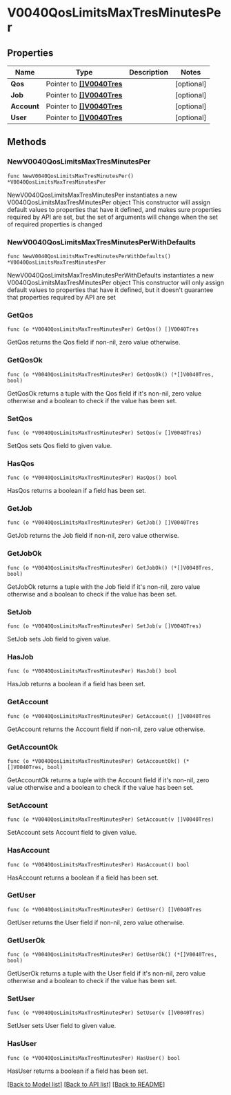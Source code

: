 # V0040QosLimitsMaxTresMinutesPer

## Properties

Name | Type | Description | Notes
------------ | ------------- | ------------- | -------------
**Qos** | Pointer to [**[]V0040Tres**](V0040Tres.md) |  | [optional] 
**Job** | Pointer to [**[]V0040Tres**](V0040Tres.md) |  | [optional] 
**Account** | Pointer to [**[]V0040Tres**](V0040Tres.md) |  | [optional] 
**User** | Pointer to [**[]V0040Tres**](V0040Tres.md) |  | [optional] 

## Methods

### NewV0040QosLimitsMaxTresMinutesPer

`func NewV0040QosLimitsMaxTresMinutesPer() *V0040QosLimitsMaxTresMinutesPer`

NewV0040QosLimitsMaxTresMinutesPer instantiates a new V0040QosLimitsMaxTresMinutesPer object
This constructor will assign default values to properties that have it defined,
and makes sure properties required by API are set, but the set of arguments
will change when the set of required properties is changed

### NewV0040QosLimitsMaxTresMinutesPerWithDefaults

`func NewV0040QosLimitsMaxTresMinutesPerWithDefaults() *V0040QosLimitsMaxTresMinutesPer`

NewV0040QosLimitsMaxTresMinutesPerWithDefaults instantiates a new V0040QosLimitsMaxTresMinutesPer object
This constructor will only assign default values to properties that have it defined,
but it doesn't guarantee that properties required by API are set

### GetQos

`func (o *V0040QosLimitsMaxTresMinutesPer) GetQos() []V0040Tres`

GetQos returns the Qos field if non-nil, zero value otherwise.

### GetQosOk

`func (o *V0040QosLimitsMaxTresMinutesPer) GetQosOk() (*[]V0040Tres, bool)`

GetQosOk returns a tuple with the Qos field if it's non-nil, zero value otherwise
and a boolean to check if the value has been set.

### SetQos

`func (o *V0040QosLimitsMaxTresMinutesPer) SetQos(v []V0040Tres)`

SetQos sets Qos field to given value.

### HasQos

`func (o *V0040QosLimitsMaxTresMinutesPer) HasQos() bool`

HasQos returns a boolean if a field has been set.

### GetJob

`func (o *V0040QosLimitsMaxTresMinutesPer) GetJob() []V0040Tres`

GetJob returns the Job field if non-nil, zero value otherwise.

### GetJobOk

`func (o *V0040QosLimitsMaxTresMinutesPer) GetJobOk() (*[]V0040Tres, bool)`

GetJobOk returns a tuple with the Job field if it's non-nil, zero value otherwise
and a boolean to check if the value has been set.

### SetJob

`func (o *V0040QosLimitsMaxTresMinutesPer) SetJob(v []V0040Tres)`

SetJob sets Job field to given value.

### HasJob

`func (o *V0040QosLimitsMaxTresMinutesPer) HasJob() bool`

HasJob returns a boolean if a field has been set.

### GetAccount

`func (o *V0040QosLimitsMaxTresMinutesPer) GetAccount() []V0040Tres`

GetAccount returns the Account field if non-nil, zero value otherwise.

### GetAccountOk

`func (o *V0040QosLimitsMaxTresMinutesPer) GetAccountOk() (*[]V0040Tres, bool)`

GetAccountOk returns a tuple with the Account field if it's non-nil, zero value otherwise
and a boolean to check if the value has been set.

### SetAccount

`func (o *V0040QosLimitsMaxTresMinutesPer) SetAccount(v []V0040Tres)`

SetAccount sets Account field to given value.

### HasAccount

`func (o *V0040QosLimitsMaxTresMinutesPer) HasAccount() bool`

HasAccount returns a boolean if a field has been set.

### GetUser

`func (o *V0040QosLimitsMaxTresMinutesPer) GetUser() []V0040Tres`

GetUser returns the User field if non-nil, zero value otherwise.

### GetUserOk

`func (o *V0040QosLimitsMaxTresMinutesPer) GetUserOk() (*[]V0040Tres, bool)`

GetUserOk returns a tuple with the User field if it's non-nil, zero value otherwise
and a boolean to check if the value has been set.

### SetUser

`func (o *V0040QosLimitsMaxTresMinutesPer) SetUser(v []V0040Tres)`

SetUser sets User field to given value.

### HasUser

`func (o *V0040QosLimitsMaxTresMinutesPer) HasUser() bool`

HasUser returns a boolean if a field has been set.


[[Back to Model list]](../README.md#documentation-for-models) [[Back to API list]](../README.md#documentation-for-api-endpoints) [[Back to README]](../README.md)



